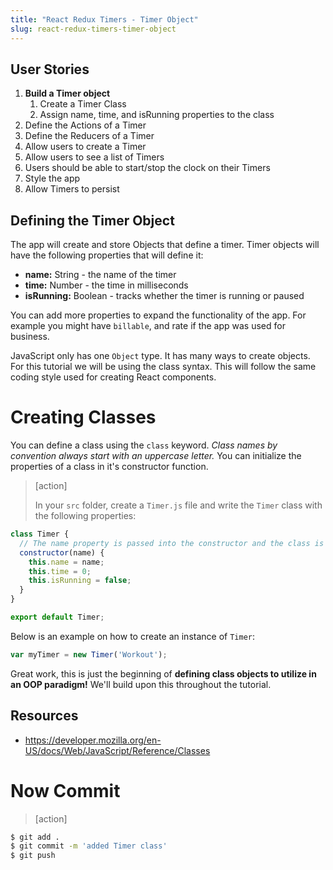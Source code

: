 ```yaml
---
title: "React Redux Timers - Timer Object"
slug: react-redux-timers-timer-object
---
```


## User Stories

1. **Build a Timer object**
    1. Create a Timer Class
    1. Assign name, time, and isRunning properties to the class
1. Define the Actions of a Timer
1. Define the Reducers of a Timer
1. Allow users to create a Timer
1. Allow users to see a list of Timers
1. Users should be able to start/stop the clock on their Timers
1. Style the app
1. Allow Timers to persist

## Defining the Timer Object

The app will create and store Objects that define a timer. Timer objects will have the following properties that will define it:

- **name:** String - the name of the timer
- **time:** Number - the time in milliseconds
- **isRunning:** Boolean - tracks whether the timer is running or paused

You can add more properties to expand the functionality of the app. For example you might have `billable`, and rate if the app was used for business.

JavaScript only has one `Object` type. It has many ways to create objects. For this tutorial we will be using the class syntax. This will follow the same coding style used for creating React components.

# Creating Classes

You can define a class using the `class` keyword. *Class names by convention
always start with an uppercase letter.* You can initialize the properties of a class in it's constructor function.

> [action]
>
> In your `src` folder, create a `Timer.js` file and write the `Timer` class with the following properties:
>
```js
class Timer {
  // The name property is passed into the constructor and the class is initialized.
  constructor(name) {
    this.name = name;
    this.time = 0;
    this.isRunning = false;
  }
}

export default Timer;
```

Below is an example on how to create an instance of `Timer`:

```js
var myTimer = new Timer('Workout');
```

Great work, this is just the beginning of **defining class objects to utilize in an OOP paradigm!** We'll build upon this throughout the tutorial.

## Resources

- https://developer.mozilla.org/en-US/docs/Web/JavaScript/Reference/Classes

# Now Commit

>[action]
>
```bash
$ git add .
$ git commit -m 'added Timer class'
$ git push
```
